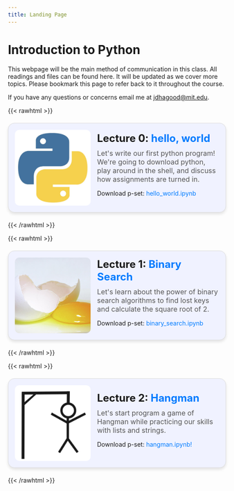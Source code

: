 ```yaml
---
title: Landing Page
---
```

# Introduction to Python

This webpage will be the main method of communication in this class. All readings and files can be found here. It will be updated as we cover more topics. Please bookmark this page to refer back to it throughout the course.

If you have any questions or concerns email me at jdhagood@mit.edu.

{{< rawhtml >}}
<style>
    .rounded-box {
        display: flex;
        align-items: center;
        background-color:rgb(240, 242, 255); /* Light background */
        border: 1px solid #ddd;   /* Light border */
        border-radius: 15px;      /* Rounded corners */
        padding: 15px;
        margin: 20px 0;
        box-shadow: 0 4px 6px rgba(0, 0, 0, 0.1); /* Subtle shadow */
    }
    .icon {
        width: 175px;            /* Fixed width */
        height: 175px;           /* Fixed height */
        border-radius: 10px;
        object-fit: cover;       /* Ensure proper scaling */
        margin-right: 15px;      /* Space between icon and content */
    }
    .content h2 {
        font-size: 1.5rem;
        margin: 0 0 10px 0;
    }
    .content .description {
        font-size: 1rem;
        margin: 0 0 10px 0;
        color: #555;             /* Subtle text color */
    }
    .content a {
        color: #007bff;          /* Blue links */
        text-decoration: none;
    }
    .content a:hover {
        text-decoration: underline; /* Underline on hover */
    }
</style>

<div class="rounded-box">
    <img class="icon" src="/img/icons/icon1.jpg" alt="Lecture 0 Icon">
    <div class="content">
        <h2>Lecture 0: <a href="hello_world">hello, world</a></h2>
        <p class="description">Let's write our first python program! We're going to download python, play around in the shell, and discuss how assignments are turned in.</p>
        <p>
            Download p-set: <a href="/psets/hello_world.ipynb" download>hello_world.ipynb</a>
        </p>
    </div>
</div>
{{< /rawhtml >}}

{{< rawhtml >}}
<div class="rounded-box">
    <img class="icon" src="/img/icons/broken_egg.jpg" alt="img">
    <div class="content">
        <h2>Lecture 1: <a href="binarysearch">Binary Search</a></h2>
        <p class="description">Let's learn about the power of binary search algorithms to find lost keys and calculate the square root of 2. </p>
        <p>
            Download p-set: <a href="/psets/binary_search.ipynb" download>binary_search.ipynb</a>
        </p>
    </div>
</div>
{{< /rawhtml >}}

{{< rawhtml >}}
<div class="rounded-box">
    <img class="icon" src="/img/icons/hangman.jpg" alt="img">
    <div class="content">
        <h2>Lecture 2: <a href="hangman">Hangman</a></h2>
        <p class="description">Let's start program a game of Hangman while practicing our skills with lists and strings.</p>
        <p>
            Download p-set: <a href="/psets/hangman.ipynb" download>hangman.ipynb!</a>
        </p>
    </div>
</div>
{{< /rawhtml >}} 
<!-- 
{{< rawhtml >}}
<div class="rounded-box">
    <img class="icon" src="/img/icons/broken_egg.jpg" alt="img">
    <div class="content">
        <h2>Lecture 2: <a href="binarysearch">Binary Search</a></h2>
        <p class="description">Mainly focus on lists and itterative solutions with for loops but also lighlty introduce functions and inputs</p>
        <p>
            Download here: <a href="/zip_files/code.zip" download>Download the ZIP file</a>
        </p>
    </div>
</div>
{{< /rawhtml >}}

{{< rawhtml >}}
<div class="rounded-box">
    <img class="icon" src="/img/icons/mandelbrot.jpg" alt="img">
    <div class="content">
        <h2>Lecture 3: <a href="recursion">Recursion</a></h2>
        <p class="description">A more intensive study of functions in the enviroment diagram and recursion. An introduction to recursion, when to use it, and some cool applications!</p>
        <p>
            Download here: <a href="/zip_files/code.zip" download>Download the ZIP file</a>
        </p>
    </div>
</div>
{{< /rawhtml >}}

{{< rawhtml >}}
<div class="rounded-box">
    <img class="icon" src="/img/icons/snail.jpg" alt="img">
    <div class="content">
        <h2>Lecture 4: <a href="cellular_atomata">Cellular Atomota</a></h2>
        <p class="description">Mainly focus on lists and itterative solutions with for loops but also lighlty introduce functions and inputs</p>
        <p>
            Download here: <a href="/psets/conway.ipynb" download>Download the ZIP file</a>
        </p>
    </div>
</div>
{{< /rawhtml >}}

{{< rawhtml >}}
<div class="rounded-box">
    <img class="icon" src="/img/icons/sound.jpg" alt="img">
    <div class="content">
        <h2>Lecture 4: <a href="audioprocessing">Audio Processing</a></h2>
        <p class="description">Introducing dictionaries and pracitcing list skills</p>
        <p>
            Download here: <a href="/zip_files/code.zip" download>Download the ZIP file</a>
        </p>
    </div>
</div>
{{< /rawhtml >}}

{{< rawhtml >}}
<div class="rounded-box">
    <img class="icon" src="/img/icons/custom_twocats.jpg" alt="img">
    <div class="content">
        <h2>Lecture 6: <a href="why_python">Image Processing</a></h2>
        <p class="description">More practice with lists</p>
        <p>
            Download here: <a href="/zip_files/code.zip" download>Download the ZIP file</a>
        </p>
    </div>
</div>
{{< /rawhtml >}}

{{< rawhtml >}}
<div class="rounded-box">
    <img class="icon" src="/img/icons/slime_mold.jpg" alt="img">
    <div class="content">
        <h2>Lecture 6: <a href="DFS">DFS</a></h2>
        <p class="description">DFS and introduction to sets</p>
        <p>
            Download here: <a href="/zip_files/code.zip" download>Download the ZIP file</a>
        </p>
    </div>
</div>
{{< /rawhtml >}}

{{< rawhtml >}}
<div class="rounded-box">
    <img class="icon" src="/img/icons/sunflower.jpg" alt="img">
    <div class="content">
        <h2>Lecture 7: <a href="generators">Generators</a></h2>
        <p class="description">An introduction to generators featuring the fibbonaci numbers, prime numbers, and pseudo random numbers.</p>
        <p>
            Download here: <a href="/zip_files/code.zip" download>Download the ZIP file</a>
        </p>
    </div>
</div>
{{< /rawhtml >}}

{{< rawhtml >}}
<div class="rounded-box">
    <img class="icon" src="/img/icons/algebra.jpg" alt="img">
    <div class="content">
        <h2>Lecture 6: <a href="why_python">Symbolic Algebra</a></h2>
        <p class="description">Classes and class inheritance while making a symbolic algebra framework.</p>
        <p>
            Download here: <a href="/zip_files/code.zip" download>Download the ZIP file</a>
        </p>
    </div>
</div>
{{< /rawhtml >}}

{{< rawhtml >}}
<div class="rounded-box">
    <img class="icon" src="/img/icons/algebra.jpg" alt="img">
    <div class="content">
        <h2>Lecture 6: <a href="why_python">Symbolic Algebra</a></h2>
        <p class="description">Classes and class inheritance while making a symbolic algebra framework.</p>
        <p>
            Download here: <a href="/zip_files/code.zip" download>Download the ZIP file</a>
        </p>
    </div>
</div>
{{< /rawhtml >}}

{{< rawhtml >}}
<div class="rounded-box">
    <img class="icon" src="/img/icons/minesweeper.jpg" alt="img">
    <div class="content">
        <h2>Lecture 7: <a href="minesweeper">Mine Sweeper</a></h2>
        <p class="description">Classes and class inheritance while making a symbolic algebra framework.</p>
        <p>
            Download here: <a href="/zip_files/code.zip" download>Download the ZIP file</a>
        </p>
    </div>
</div>
{{< /rawhtml >}}

{{< rawhtml >}}
<div class="rounded-box">
    <img class="icon" src="/img/icons/wikipedia.jpg" alt="img">
    <div class="content">
        <h2>Lecture 8: <a href="why_python">The Wikipedia Game</a></h2>
        <p class="description">Classes and class inheritance while making a symbolic algebra framework.</p>
        <p>
            Download here: <a href="/zip_files/code.zip" download>Download the ZIP file</a>
        </p>
    </div>
</div>
{{< /rawhtml >}} -->